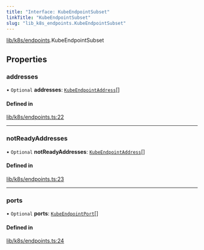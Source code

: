 ```yaml
---
title: "Interface: KubeEndpointSubset"
linkTitle: "KubeEndpointSubset"
slug: "lib_k8s_endpoints.KubeEndpointSubset"
---
```


[lib/k8s/endpoints](../modules/lib_k8s_endpoints.md).KubeEndpointSubset

## Properties

### addresses

• `Optional` **addresses**: [`KubeEndpointAddress`](lib_k8s_endpoints.KubeEndpointAddress.md)[]

#### Defined in

[lib/k8s/endpoints.ts:22](https://github.com/headlamp-k8s/headlamp/blob/840d05a1/frontend/src/lib/k8s/endpoints.ts#L22)

___

### notReadyAddresses

• `Optional` **notReadyAddresses**: [`KubeEndpointAddress`](lib_k8s_endpoints.KubeEndpointAddress.md)[]

#### Defined in

[lib/k8s/endpoints.ts:23](https://github.com/headlamp-k8s/headlamp/blob/840d05a1/frontend/src/lib/k8s/endpoints.ts#L23)

___

### ports

• `Optional` **ports**: [`KubeEndpointPort`](lib_k8s_endpoints.KubeEndpointPort.md)[]

#### Defined in

[lib/k8s/endpoints.ts:24](https://github.com/headlamp-k8s/headlamp/blob/840d05a1/frontend/src/lib/k8s/endpoints.ts#L24)

